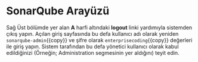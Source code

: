 # SonarQube Arayüzü

Sağ Üst bölümde yer alan **A** harfi altındaki **logout** linki yardımıyla sistemden çıkış yapın. Açılan giriş sayfasında bu defa kullanıcı adı olarak yeniden `sonarqube-admin`{{copy}} ve şifre olarak `enterprisecoding`{{copy}} değerleri ile giriş yapın. Sistem tarafından bu defa yönetici kullanıcı olarak kabul edildiğinizi (Örneğin; Administration segmesinin yer aldığını) teyit edin. 